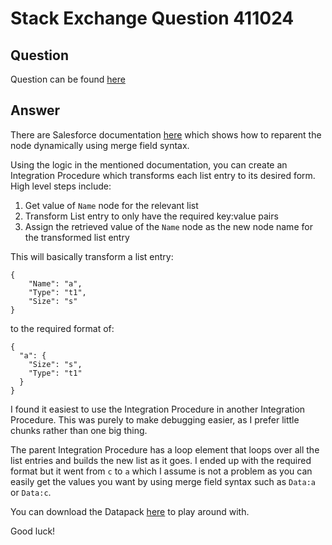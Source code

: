 # Stack Exchange Question 411024

## Question

Question can be found [here](https://salesforce.stackexchange.com/questions/411024/is-this-transformation-even-possible-using-an-dataraptor/417540#417540)

## Answer

There are Salesforce documentation [here](https://help.salesforce.com/s/articleView?id=sf.os_manipulate_json_with_the_send_response_transformations_properties_22367.htm&type=5) which shows how to reparent the node dynamically using merge field syntax. 

Using the logic in the mentioned documentation, you can create an Integration Procedure which transforms each list entry to its desired form. 
High level steps include:

1. Get value of `Name` node for the relevant list
2. Transform List entry to only have the required key:value pairs
3. Assign the retrieved value of the `Name` node as the new node name for the transformed list entry

This will basically transform a list entry:
```
{
    "Name": "a",
    "Type": "t1",
    "Size": "s"
}
```
to the required format of:
```
{
  "a": {
    "Size": "s",
    "Type": "t1"
  }
}
```
I found it easiest to use the Integration Procedure in another Integration Procedure.
This was purely to make debugging easier, as I prefer little chunks rather than one big thing.

The parent Integration Procedure has a loop element that loops over all the list entries and builds the new list as it goes. 
I ended up with the required format but it went from `c` to `a` which I assume is not a problem as you can easily get the values you want by using merge field syntax such as `Data:a` or `Data:c`.

You can download the Datapack [here](https://github.com/sfadriaan/Stack-Exchange-Answers/tree/main/411024) to play around with.

Good luck!